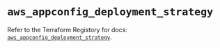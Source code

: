 # `aws_appconfig_deployment_strategy`

Refer to the Terraform Registory for docs: [`aws_appconfig_deployment_strategy`](https://registry.terraform.io/providers/hashicorp/aws/5.16.0/docs/resources/appconfig_deployment_strategy).
